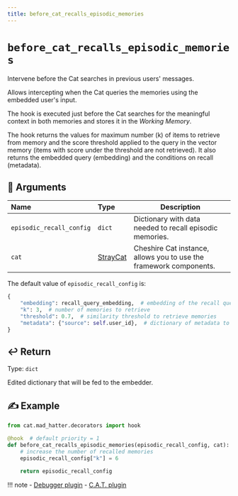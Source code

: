 ```yaml
---
title: before_cat_recalls_episodic_memories
---
```


# `before_cat_recalls_episodic_memories`

Intervene before the Cat searches in previous users' messages.

Allows intercepting when the Cat queries the memories using the embedded user's input.

The hook is executed just before the Cat searches for the meaningful context in both memories
and stores it in the *Working Memory*.

The hook returns the values for maximum number (k) of items to retrieve from memory and the score threshold applied
to the query in the vector memory (items with score under the threshold are not retrieved).
It also returns the embedded query (embedding) and the conditions on recall (metadata).

## &#x1F4C4; Arguments

| Name                     | Type                                                                    | Description                                                        |
|:-------------------------|:------------------------------------------------------------------------|--------------------------------------------------------------------|
| `episodic_recall_config` | `dict`                                                                  | Dictionary with data needed to recall episodic memories.           |
| `cat`                    | [StrayCat](../../../framework/cat-components/cheshire_cat/stray_cat.md) | Cheshire Cat instance, allows you to use the framework components. |

The default value of `episodic_recall_config` is:
```python
{
    "embedding": recall_query_embedding,  # embedding of the recall query
    "k": 3,  # number of memories to retrieve
    "threshold": 0.7,  # similarity threshold to retrieve memories
    "metadata": {"source": self.user_id},  # dictionary of metadata to filter memories, by default it filters for user id
}
```

## &#x21A9;&#xFE0F; Return

Type: `dict`

Edited dictionary that will be fed to the embedder.

## &#x270D; Example

```python
from cat.mad_hatter.decorators import hook

@hook  # default priority = 1
def before_cat_recalls_episodic_memories(episodic_recall_config, cat):
    # increase the number of recalled memories
    episodic_recall_config["k"] = 6

    return episodic_recall_config
```

!!! note
    - [Debugger plugin](https://github.com/sambarza/cc-vscode-debugpy)
    - [C.A.T. plugin](https://github.com/Furrmidable-Crew/cat_advanced_tools)
